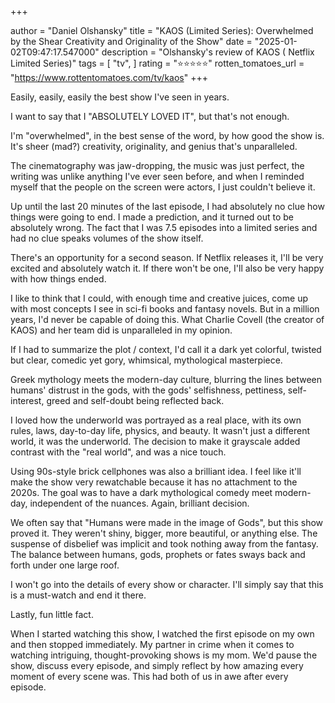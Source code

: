 +++

author = "Daniel Olshansky"
title = "KAOS (Limited Series): Overwhelmed by the Shear Creativity and Originality of the Show"
date = "2025-01-02T09:47:17.547000"
description = "Olshansky's review of KAOS ( Netflix Limited Series)"
tags = [
    "tv",
]
rating = "⭐⭐⭐⭐⭐"
rotten_tomatoes_url = "https://www.rottentomatoes.com/tv/kaos"
+++

Easily, easily, easily the best show I've seen in years.

I want to say that I "ABSOLUTELY LOVED IT", but that's not enough.

I'm "overwhelmed", in the best sense of the word, by how good the show is.
It's sheer (mad?) creativity, originality, and genius that's unparalleled.

The cinematography was jaw-dropping, the music was just perfect, the writing
was unlike anything I've ever seen before, and when I reminded myself that the people
on the screen were actors, I just couldn't believe it.

Up until the last 20 minutes of the last episode, I had absolutely no clue how
things were going to end. I made a prediction, and it turned out to be absolutely
wrong. The fact that I was 7.5 episodes into a limited series and had no clue
speaks volumes of the show itself.

There's an opportunity for a second season. If Netflix releases it, I'll be very
excited and absolutely watch it. If there won't be one, I'll also be very happy with how
things ended.

I like to think that I could, with enough time and creative juices, come up with
most concepts I see in sci-fi books and fantasy novels. But in a million years,
I'd never be capable of doing this. What Charlie Covell (the creator of KAOS) and
her team did is unparalleled in my opinion.

If I had to summarize the plot / context, I'd call it a dark yet colorful,
twisted but clear, comedic yet gory, whimsical, mythological masterpiece.

Greek mythology meets the modern-day culture, blurring the lines between humans'
distrust in the gods, with the gods' selfishness, pettiness, self-interest,
greed and self-doubt being reflected back.

I loved how the underworld was portrayed as a real place, with its own rules,
laws, day-to-day life, physics, and beauty. It wasn't just a different world,
it was the underworld. The decision to make it grayscale added contrast with the
"real world", and was a nice touch.

Using 90s-style brick cellphones was also a brilliant idea. I feel like it'll make
the show very rewatchable because it has no attachment to the 2020s. The goal was
to have a dark mythological comedy meet modern-day, independent of the nuances.
Again, brilliant decision.

We often say that "Humans were made in the image of Gods", but this show proved it.
They weren't shiny, bigger, more beautiful, or anything else. The suspense of disbelief
was implicit and took nothing away from the fantasy. The balance between humans,
gods, prophets or fates sways back and forth under one large roof.

I won't go into the details of every show or character. I'll simply say that this
is a must-watch and end it there.

Lastly, fun little fact.

When I started watching this show, I watched the first episode on my own and
then stopped immediately. My partner in crime when it comes to watching intriguing,
thought-provoking shows is my mom. We'd pause the show, discuss every episode,
and simply reflect by how amazing every moment of every scene was. This had both
of us in awe after every episode.

